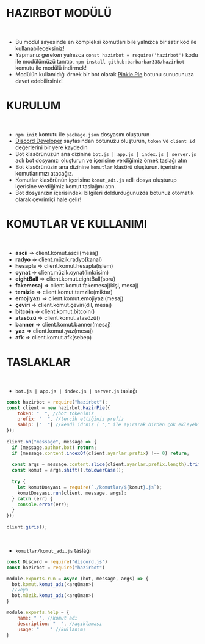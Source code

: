 # HAZIRBOT MODÜLÜ
​
- Bu modül sayesinde en kompleksi komutları bile yalnızca bir satır kod ile kullanabileceksiniz!
​
- Yapmanız gereken yalnızca `const hazirbot = require('hazirbot')` kodu ile modülümüzü tanıtıp, `npm install github:barbarbar338/hazirbot` komutu ile modülü indirmek!
​
- Modülün kullanıldığı örnek bir bot olarak [Pinkie Pie](https://discordapp.com/oauth2/authorize?client_id=442380790542630912&scope=bot&permissions=2146958591) botunu sunucunuza davet edebilirsiniz!
# KURULUM
​
- `npm init` komutu ile `package.json` dosyasını oluşturun
- [Discord Developer](https://discordapp.com/developers/applications/) sayfasından botunuzu oluşturun, `token` ve `client id` değerlerini bir yere kaydedin
- Bot klasörünüzün ana dizinine `bot.js | app.js | index.js | server.js` adlı bot dosyanızı oluşturun ve içerisine verdiğimiz örnek taslağı atın
- Bot klasörünüzin ana dizinine `komutlar` klasörü oluşturun. içerisine komutlarımızı atacağız.
- Komutlar klasörünün içerisine `komut_adı.js` adlı dosya oluşturup içerisine verdiğimiz komut taslağını atın.
- Bot dosyanızın içerisindeki bilgileri doldurduğunuzda botunuz otomatik olarak çevrimiçi hale gelir!
​
# KOMUTLAR VE KULLANIMI
​
- **ascii**       =>  client.komut.ascii(mesaj)             
- **radyo**       =>  client.müzik.radyo(kanal)
- **hesapla**     =>  client.komut.hesapla(işlem)           
- **oynat**       =>  client.müzik.oynat(link/isim)
- **eightBall**   =>  client.komut.eightBall(soru)          
- **fakemesaj**   =>  client.komut.fakemesaj(kişi, mesaj)
- **temizle**     =>  client.komut.temzile(miktar)          
- **emojiyazı**   =>  client.komut.emojiyazı(mesaj)
- **çeviri**      =>  client.komut.çeviri(dil, mesaj)       
- **bitcoin**     =>  client.komut.bitcoin()
- **atasözü**     =>  client.komut.atasözü()                
- **banner**      =>  client.komut.banner(mesaj)
- **yaz**         =>  client.komut.yaz(mesaj)               
- **afk**         =>  client.komut.afk(sebep) 
​
# TASLAKLAR
​
- `bot.js | app.js | index.js | server.js` taslağı
```js
const hazirbot = require("hazirbot");
const client = new hazirbot.HazirPie({
    token: "  ", //bot tokeniniz
    prefix: "  ", //tercih ettiğiniz prefiz
    sahip: ["  "] //kendi id'niz ( "," ile ayırarak birden çok ekleyebilirsiniz)
});
​
client.on("message", message => {
  if (message.author.bot) return;
  if (message.content.indexOf(client.ayarlar.prefix) !== 0) return;
​
  const args = message.content.slice(client.ayarlar.prefix.length).trim().split(/ +/g);
  const komut = args.shift().toLowerCase();
​
  try {
    let komutDosyası = require(`./komutlar/${komut}.js`);
    komutDosyası.run(client, message, args);
  } catch (err) {
    console.error(err);
  }
});
​
client.giris();
```
​
- `komutlar/komut_adı.js` taslağı
```js
const Discord = require('discord.js')
const hazirbot = require("hazirbot")

module.exports.run = async (bot, message, args) => {
  bot.komut.komut_adı(<argüman>)
  //veya
  bot.müzik.komut_adı(<argüman>)
}

module.exports.help = {
    name: " ", //komut adı
    description: "  ", //açıklaması
    usage: "    " //kullanımı
}
```

